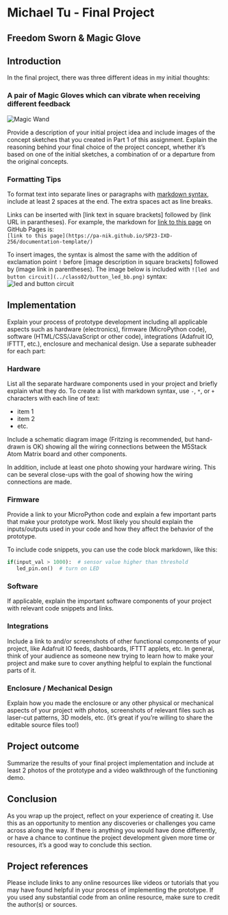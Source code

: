 # Michael Tu - Final Project
## Freedom Sworn & Magic Glove


## Introduction   

In the final project, there was three different ideas in my initial thoughts:
### A pair of Magic Gloves which can vibrate when receiving different feedback
![Magic Wand](../Images/MagicWand.png) 

Provide a description of your initial project idea and include images of the concept sketches that you created in Part 1 of this assignment.  Explain the reasoning behind your final choice of the project concept, whether it’s based on one of the initial sketches, a combination of or a departure from the original concepts.  
  
### Formatting Tips  
   
To format text into separate lines or paragraphs with [markdown syntax](https://docs.github.com/en/get-started/writing-on-github/getting-started-with-writing-and-formatting-on-github/basic-writing-and-formatting-syntax), include at least 2 spaces at the end.  The extra spaces act as line breaks.  

Links can be inserted with [link text in square brackets] followed by (link URL in parantheses).  For example, the markdown for [link to this page](https://pa-nik.github.io/SP23-IXD-256/documentation-template/) on GitHub Pages is:  
`[link to this page](https://pa-nik.github.io/SP23-IXD-256/documentation-template/)`  
  
To insert images, the syntax is almost the same with the addition of exclamation point `!` before [image description in square brackets] followed by (image link in parentheses).  The image below is included with `![led and button circuit](../class02/button_led_bb.png)` syntax:   
![led and button circuit](../class02/button_led_bb.png) 

## Implementation   

Explain your process of prototype development including all applicable aspects such as hardware (electronics), firmware (MicroPython code), software (HTML/CSS/JavaScript or other code), integrations (Adafruit IO, IFTTT, etc.), enclosure and mechanical design.  Use a separate subheader for each part:

### Hardware

List all the separate hardware components used in your project and briefly explain what they do.  To create a list with markdown syntax, use `-`, `*`, or `+` characters with each line of text:  
* item 1  
* item 2   
* etc.  

Include a schematic diagram image (Fritzing is recommended, but hand-drawn is OK) showing all the wiring connections between the M5Stack Atom Matrix board and other components.  

In addition, include at least one photo showing your hardware wiring.  This can be several close-ups with the goal of showing how the wiring connections are made.  

### Firmware   

Provide a link to your MicroPython code and explain a few important parts that make your prototype work.  Most likely you should explain the inputs/outputs used in your code and how they affect the behavior of the prototype.

To include code snippets, you can use the code block markdown, like this:

``` Python  
if(input_val > 1000):  # sensor value higher than threshold
   led_pin.on()  # turn on LED
```

### Software   

If applicable, explain the important software components of your project with relevant code snippets and links.  

### Integrations   

Include a link to and/or screenshots of other functional components of your project, like Adafruit IO feeds, dashboards, IFTTT applets, etc.  In general, think of your audience as someone new trying to learn how to make your project and make sure to cover anything helpful to explain the functional parts of it.

### Enclosure / Mechanical Design   

Explain how you made the enclosure or any other physical or mechanical aspects of your project with photos, screenshots of relevant files such as laser-cut patterns, 3D models, etc. (it’s great if you’re willing to share the editable source files too!)

## Project outcome  

Summarize the results of your final project implementation and include at least 2 photos of the prototype and a video walkthrough of the functioning demo.

## Conclusion  

As you wrap up the project, reflect on your experience of creating it.  Use this as an opportunity to mention any discoveries or challenges you came across along the way.  If there is anything you would have done differently, or have a chance to continue the project development given more time or resources, it’s a good way to conclude this section.

## Project references  

Please include links to any online resources like videos or tutorials that you may have found helpful in your process of implementing the prototype. If you used any substantial code from an online resource, make sure to credit the author(s) or sources.
